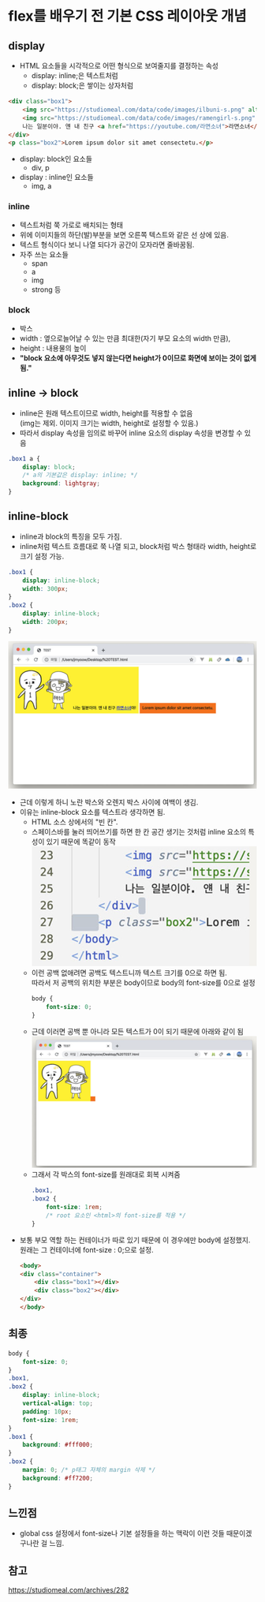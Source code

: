 # flex를 배우기 전 기본 CSS 레이아웃 개념

## display
- HTML 요소들을 시각적으로 어떤 형식으로 보여줄지를 결정하는 속성
    - display: inline;은 텍스트처럼
    - display: block;은 쌓이는 상자처럼
```html
<div class="box1">
	<img src="https://studiomeal.com/data/code/images/ilbuni-s.png" alt="일분이">
	<img src="https://studiomeal.com/data/code/images/ramengirl-s.png" alt="라면소녀">
	나는 일분이야. 얜 내 친구 <a href="https://youtube.com/라면소녀">라면소녀</a>야!
</div>
<p class="box2">Lorem ipsum dolor sit amet consectetu.</p>
```
- display: block인 요소들
    - div, p
- display : inline인 요소들
    - img, a

### inline
- 텍스트처럼 쭉 가로로 배치되는 형태
- 위에 이미지들의 하단(발)부분을 보면 오른쪽 텍스트와 같은 선 상에 있음.
- 텍스트 형식이다 보니 나열 되다가 공간이 모자라면 줄바꿈됨.
- 자주 쓰는 요소들
    - span
    - a
    - img
    - strong 등

### block
- 박스
- width : 옆으로늘어날 수 있는 만큼 최대한(자기 부모 요소의 width 만큼),
- height : 내용물의 높이
- <b>"block 요소에 아무것도 넣지 않는다면 height가 0이므로 화면에 보이는 것이 없게됨."</b>

## inline -> block
- inline은 원래 텍스트이므로 width, height를 적용할 수 없음
<br>(img는 제외. 이미지 크기는 width, height로 설정할 수 있음.)
- 따라서 display 속성을 임의로 바꾸어 inline 요소의 display 속성을 변경할 수 있음
```css
.box1 a {
	display: block;
	/* a의 기본값은 display: inline; */
	background: lightgray;
}
```

## inline-block
- inline과 block의 특징을 모두 가짐.
- inline처럼 텍스트 흐름대로 쭉 나열 되고, block처럼 박스 형태라 width, height로 크기 설정 가능.
```css
.box1 {
	display: inline-block;
	width: 300px;
}
.box2 {
	display: inline-block;
	width: 200px;
}
```
![alt text](image-2.png)
- 근데 이렇게 하니 노란 박스와 오렌지 박스 사이에 여백이 생김.
- 이유는 inline-block 요소를 텍스트라 생각하면 됨.
	- HTML 소스 상에서의 "빈 칸".
	- 스페이스바를 눌러 띄어쓰기를 하면 한 칸 공간 생기는 것처럼 inline 요소의 특성이 있기 때문에 똑같이 동작
	![alt text](image-3.png)
	- 이런 공백 없애려면 공백도 텍스트니까 텍스트 크기를 0으로 하면 됨. <br> 따라서 저 공백의 위치한 부분은 body이므로 body의 font-size를 0으로 설정
		```css
		body {
			font-size: 0;
		}
		```
	- 근데 이러면 공백 뿐 아니라 모든 텍스트가 0이 되기 때문에 아래와 같이 됨
	![alt text](image-4.png)
	- 그래서 각 박스의 font-size를 원래대로 회복 시켜줌
		```css
		.box1,
		.box2 {
			font-size: 1rem;
			/* root 요소인 <html>의 font-size를 적용 */
		}
		```
- 보통 부모 역할 하는 컨테이너가 따로 있기 때문에 이 경우에만 body에 설정했지. 원래는 그 컨테이너에 font-size : 0;으로 설정.
	```html
	<body>
	<div class="container">
		<div class="box1"></div>
		<div class="box2"></div>
	</div>
	</body>
	```

## 최종
```css
body {
	font-size: 0;
}
.box1,
.box2 {
	display: inline-block;
	vertical-align: top;
	padding: 10px;
	font-size: 1rem;
}
.box1 {
	background: #fff000;
}
.box2 {
	margin: 0; /* p태그 자체의 margin 삭제 */
	background: #ff7200;
}
```

## 느낀점
- global css 설정에서 font-size나 기본 설정들을 하는 맥락이 이런 것들 때문이겠구나란 걸 느낌.

## 참고
https://studiomeal.com/archives/282